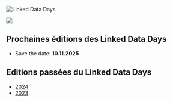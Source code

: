 ![Linked Data Days](/static-assets/img/linked-data-days.png)
  
![   ](/static-assets/img/white-space-2.jpg)

## Prochaines éditions des Linked Data Days

* Save the date: **10.11.2025**
  
## Editions passées du Linked Data Days

* [2024](/community/linked-data-day-2024/)
* [2023](/community/linked-data-day-2023/)
